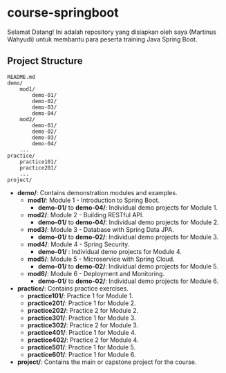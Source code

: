 # course-springboot

Selamat Datang!
Ini adalah repository yang disiapkan oleh saya (Martinus Wahyudi) untuk membantu para peserta training Java Spring Boot.

## Project Structure

```
README.md
demo/
    mod1/
        demo-01/
        demo-02/
        demo-03/
        demo-04/
    mod2/
        demo-01/
        demo-02/
        demo-03/
        demo-04/
    ...
practice/
    practice101/
    practice201/
    ...
project/
```

- **demo/**: Contains demonstration modules and examples.
  - **mod1/**: Module 1 - Introduction to Spring Boot.
    - **demo-01/** to **demo-04/**: Individual demo projects for Module 1.
  - **mod2/**: Module 2 - Building RESTful API.
    - **demo-01/** to **demo-04/**: Individual demo projects for Module 2.    
  - **mod3/**: Module 3 - Database with Spring Data JPA.
    - **demo-01/** to **demo-02/**: Individual demo projects for Module 3.    
  - **mod4/**: Module 4 - Spring Security.
    - **demo-01/** : Individual demo projects for Module 4.    
  - **mod5/**: Module 5 - Microservice with Spring Cloud.
    - **demo-01/** to **demo-02/**: Individual demo projects for Module 5.
  - **mod6/**: Module 6 - Deployment and Monitoring.
    - **demo-01/** to **demo-02/**: Individual demo projects for Module 6.                    
- **practice/**: Contains practice exercises.
  - **practice101/**: Practice 1 for Module 1.
  - **practice201/**: Practice 1 for Module 2.
  - **practice202/**: Practice 2 for Module 2.
  - **practice301/**: Practice 1 for Module 3.
  - **practice302/**: Practice 2 for Module 3.  
  - **practice401/**: Practice 1 for Module 4.
  - **practice402/**: Practice 2 for Module 4.
  - **practice501/**: Practice 1 for Module 5.
  - **practice601/**: Practice 1 for Module 6.
- **project/**: Contains the main or capstone project for the course.
